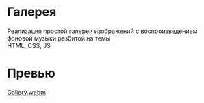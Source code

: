 # Галерея
Реализация простой галереи изображений с воспроизведением фоновой музыки разбитой на темы <br />
HTML, CSS, JS
# Превью
[Gallery.webm](https://github.com/NatTikhonova/gallery/assets/136454367/523f2575-f5cb-40a6-bec5-3102e43849a1)
